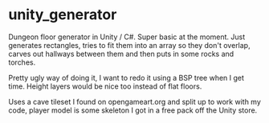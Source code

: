 unity_generator
===============

Dungeon floor generator in Unity / C#. Super basic at the moment.
Just generates rectangles, tries to fit them into an array so they don't overlap,
carves out hallways between them and then puts in some rocks and torches.

Pretty ugly way of doing it, I want to redo it using a BSP tree when I get time.
Height layers would be nice too instead of flat floors.


Uses a cave tileset I found on opengameart.org and split up to work with my code,
player model is some skeleton I got in a free pack off the Unity store.
